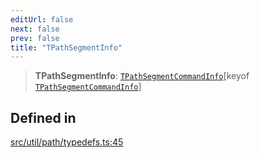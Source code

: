 ```yaml
---
editUrl: false
next: false
prev: false
title: "TPathSegmentInfo"
---
```


> **TPathSegmentInfo**: [`TPathSegmentCommandInfo`](/api/namespaces/util/type-aliases/tpathsegmentcommandinfo/)\[keyof [`TPathSegmentCommandInfo`](/api/namespaces/util/type-aliases/tpathsegmentcommandinfo/)\]

## Defined in

[src/util/path/typedefs.ts:45](https://github.com/fabricjs/fabric.js/blob/5c1240d8b4662e45868dd33f385f941de21c8e9c/src/util/path/typedefs.ts#L45)
